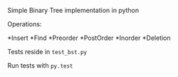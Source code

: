 Simple Binary Tree implementation in python


Operations: 


*Insert
*Find
*Preorder
*PostOrder
*Inorder
*Deletion


Tests reside in `test_bst.py`


Run tests with `py.test`
